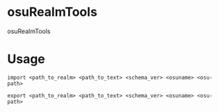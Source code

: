 # osuRealmTools

osuRealmTools

# Usage

```import <path_to_realm> <path_to_text> <schema_ver> <osuname> <osu-path>```

```export <path_to_realm> <path_to_text> <schema_ver> <osuname> <osu-path>```
